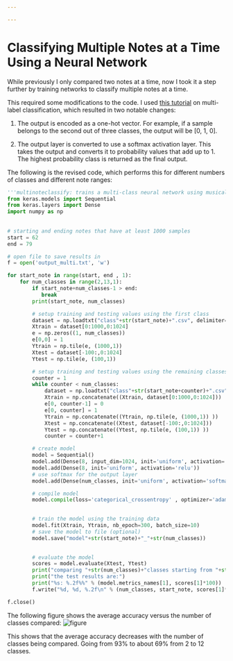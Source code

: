 ```yaml
---

---
```


Classifying Multiple Notes at a Time Using a Neural Network
=====

While previously I only compared two notes at a time, now I took it a step further by training networks to classify multiple notes at a time.

This required some modifications to the code. I used [this tutorial](https://towardsdatascience.com/multi-label-image-classification-with-neural-network-keras-ddc1ab1afede) on multi-label classification, which resulted in two notable changes:

1. The output is encoded as a one-hot vector. For example, if a sample belongs to the second out of three classes, the output will be [0, 1, 0].

2. The output layer is converted to use a softmax activation layer. This takes the output and converts it to probability values that add up to 1. The highest probability class is returned as the final output.

The following is the revised code, which performs this for different numbers of classes and different note ranges:
```python
'''multinoteclassify: trains a multi-class neural network using musical note data and evaluates the classification accuracy as the number of classes increases from 2 to 13'''
from keras.models import Sequential
from keras.layers import Dense
import numpy as np
                
                
# starting and ending notes that have at least 1000 samples
start = 62
end = 79 

# open file to save results in
f = open('output_multi.txt', 'w')

for start_note in range(start, end , 1):
    for num_classes in range(2,13,1):
        if start_note+num_classes-1 > end:
           break
        print(start_note, num_classes)

        # setup training and testing values using the first class
        dataset = np.loadtxt("class"+str(start_note)+".csv", delimiter=",")
        Xtrain = dataset[0:1000,0:1024]
        e = np.zeros((1, num_classes))
        e[0,0] = 1
        Ytrain = np.tile(e, (1000,1))
        Xtest = dataset[-100:,0:1024]
        Ytest = np.tile(e, (100,1))

        # setup training and testing values using the remaining classes
        counter = 1
        while counter < num_classes: 
            dataset = np.loadtxt("class"+str(start_note+counter)+".csv", delimiter=",")
            Xtrain = np.concatenate((Xtrain, dataset[0:1000,0:1024])) 
            e[0, counter-1] = 0
            e[0, counter] = 1
            Ytrain = np.concatenate((Ytrain, np.tile(e, (1000,1)) ))
            Xtest = np.concatenate((Xtest, dataset[-100:,0:1024])) 
            Ytest = np.concatenate((Ytest, np.tile(e, (100,1)) ))
            counter = counter+1

        # create model
        model = Sequential()
        model.add(Dense(8, input_dim=1024, init='uniform', activation='relu'))
        model.add(Dense(8, init='uniform', activation='relu'))
        # use softmax for the output layer
        model.add(Dense(num_classes, init='uniform', activation='softmax'))

        # compile model
        model.compile(loss='categorical_crossentropy' , optimizer='adam', metrics=['accuracy'])
                

        # train the model using the training data
        model.fit(Xtrain, Ytrain, nb_epoch=300, batch_size=10)
        # save the model to file (optional)
        model.save("model"+str(start_note)+"_"+str(num_classes))
                

        # evaluate the model
        scores = model.evaluate(Xtest, Ytest)
        print("comparing "+str(num_classes)+"classes starting from "+str(start_note))
        print("the test results are:")
        print("%s: %.2f%%" % (model.metrics_names[1], scores[1]*100))
        f.write("%d, %d, %.2f\n" % (num_classes, start_note, scores[1]*100))

f.close()


```


The following figure shows the average accuracy versus the number of classes compared:
![figure](https://raw.githubusercontent.com/shri-k/music-analysis/master/the-journey/images/multiclass_results.png)

This shows that the average accuracy decreases with the number of classes being compared. Going from 93% to about 69% from 2 to 12 classes.

